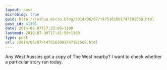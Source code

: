 ```yaml
---
layout: post
microblog: true
guid: http://joshua.micro.blog/2014/06/07/t475161001747181568.html
post_id: 41391
date: 2014-06-07T17:23:05+1100
lastmod: 2019-07-30T17:41:50+1100
type: post
url: /2014/06/07/t475161001747181568.html
---
```

Any West Aussies got a copy of The West nearby? I want to check whether a particular story ran today.
